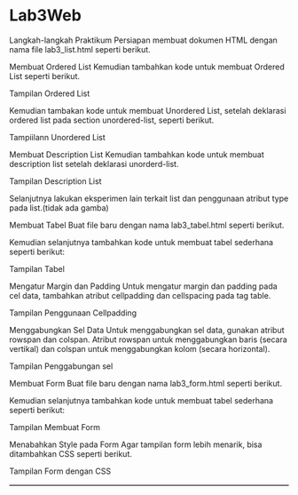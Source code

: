 # Lab3Web

Langkah-langkah Praktikum
Persiapan membuat dokumen HTML dengan nama file lab3_list.html seperti berikut.

Membuat Ordered List
Kemudian tambahkan kode untuk membuat Ordered List seperti berikut.

Tampilan Ordered List

Kemudian tambakan kode untuk membuat Unordered List, setelah deklarasi ordered list pada section unordered-list, seperti berikut.

Tampiilann Unordered List

Membuat Description List
Kemudian tambahkan kode untuk membuat description list setelah deklarasi unorderd-list.

Tampilan Description List

Selanjutnya lakukan eksperimen lain terkait list dan penggunaan atribut type pada list.(tidak ada gamba)

Membuat Tabel
Buat file baru dengan nama lab3_tabel.html seperti berikut.

Kemudian selanjutnya tambahkan kode untuk membuat tabel sederhana seperti berikut:

Tampilan Tabel

Mengatur Margin dan Padding
Untuk mengatur margin dan padding pada cel data, tambahkan atribut cellpadding dan cellspacing pada tag table.

<table border="1" cellpadding="4" cellspacing="0">

Tampilan Penggunaan Cellpadding

Menggabungkan Sel Data
Untuk menggabungkan sel data, gunakan atribut rowspan dan colspan.
Atribut rowspan untuk menggabungkan baris (secara vertikal) dan colspan untuk menggabungkan kolom (secara horizontal).

Tampilan Penggabungan sel

Membuat Form
Buat file baru dengan nama lab3_form.html seperti berikut.

Kemudian selanjutnya tambahkan kode untuk membuat tabel sederhana seperti berikut:

Tampilan Membuat Form

Menabahkan Style pada Form
Agar tampilan form lebih menarik, bisa ditambahkan CSS seperti berikut.

Tampilan Form dengan CSS



